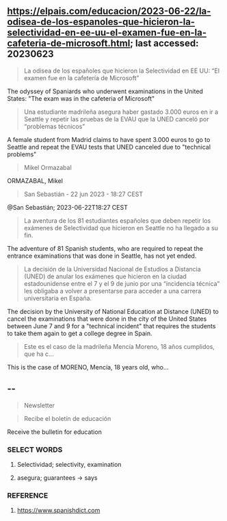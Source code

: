 ## https://elpais.com/educacion/2023-06-22/la-odisea-de-los-espanoles-que-hicieron-la-selectividad-en-ee-uu-el-examen-fue-en-la-cafeteria-de-microsoft.html; last accessed: 20230623

> La odisea de los españoles que hicieron la Selectividad en EE UU: “El examen fue en la cafetería de Microsoft”

The odyssey of Spaniards who underwent examinations in the United States: "The exam was in the cafeteria of Microsoft"

> Una estudiante madrileña asegura haber gastado 3.000 euros en ir a Seattle y repetir las pruebas de la EVAU que la UNED canceló por “problemas técnicos”

A female student from Madrid claims to have spent 3.000 euros to go to Seattle and repeat the EVAU tests that UNED canceled due to "technical problems"

> Mikel Ormazabal

ORMAZABAL, Mikel

> San Sebastián - 22 jun 2023 - 18:27 CEST

@San Sebastián; 2023-06-22T18:27 CEST

> La aventura de los 81 estudiantes españoles que deben repetir los exámenes de Selectividad que hicieron en Seattle no ha llegado a su fin. 

The adventure of 81 Spanish students, who are required to repeat the entrance examinations  that was done in Seattle, has not yet ended.

> La decisión de la Universidad Nacional de Estudios a Distancia (UNED) de anular los exámenes que hicieron en la ciudad estadounidense entre el 7 y el 9 de junio por una “incidencia técnica” les obligaba a volver a presentarse para acceder a una carrera universitaria en España.

The decision by the University of National Education at Distance (UNED) to cancel the examinations that were done in the city of the United States between June 7 and 9 for a "technical incident" that requires the students to take them again to get a college degree in Spain.

> Este es el caso de la madrileña Mencía Moreno, 18 años cumplidos, que ha c...

This is the case of MORENO, Mencía, 18 years old, who...

## --

> Newsletter

> Recibe el boletín de educación

Receive the bulletin for education

### SELECT WORDS

1) Selectividad; selectivity, examination

2) asegura; guarantees -> says

### REFERENCE

1) https://www.spanishdict.com
